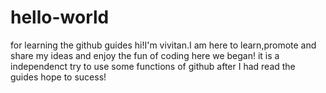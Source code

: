 # hello-world
for learning the github guides
hi!I'm vivitan.I am here to learn,promote and share my ideas and enjoy the fun of coding
here we began!
it is a independenct try to use some functions of github after I had read the guides
hope to sucess!
